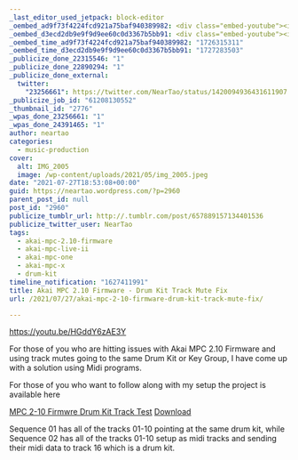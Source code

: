 ```yaml
---
_last_editor_used_jetpack: block-editor
_oembed_ad9f73f4224fcd921a75baf940389982: <div class="embed-youtube"><iframe title="Akai MPC 2.10 Firmware - Drum Kit Track Mute Fix" width="500" height="281" src="https://www.youtube.com/embed/HGddY6zAE3Y?feature=oembed" frameborder="0" allow="accelerometer; autoplay; clipboard-write; encrypted-media; gyroscope; picture-in-picture; web-share" referrerpolicy="strict-origin-when-cross-origin" allowfullscreen></iframe></div>
_oembed_d3ecd2db9e9f9d9ee60c0d3367b5bb91: <div class="embed-youtube"><iframe title="Akai MPC 2.10 Firmware - Drum Kit Track Mute Fix" width="750" height="422" src="https://www.youtube.com/embed/HGddY6zAE3Y?feature=oembed" frameborder="0" allow="accelerometer; autoplay; clipboard-write; encrypted-media; gyroscope; picture-in-picture; web-share" referrerpolicy="strict-origin-when-cross-origin" allowfullscreen></iframe></div>
_oembed_time_ad9f73f4224fcd921a75baf940389982: "1726315311"
_oembed_time_d3ecd2db9e9f9d9ee60c0d3367b5bb91: "1727283503"
_publicize_done_22315546: "1"
_publicize_done_22890294: "1"
_publicize_done_external:
  twitter:
    "23256661": https://twitter.com/NearTao/status/1420094936431611907
_publicize_job_id: "61208130552"
_thumbnail_id: "2776"
_wpas_done_23256661: "1"
_wpas_done_24391465: "1"
author: neartao
categories:
  - music-production
cover:
  alt: IMG_2005
  image: /wp-content/uploads/2021/05/img_2005.jpeg
date: "2021-07-27T18:53:08+00:00"
guid: https://neartao.wordpress.com/?p=2960
parent_post_id: null
post_id: "2960"
publicize_tumblr_url: http://.tumblr.com/post/657889157134401536
publicize_twitter_user: NearTao
tags:
  - akai-mpc-2.10-firmware
  - akai-mpc-live-ii
  - akai-mpc-one
  - akai-mpc-x
  - drum-kit
timeline_notification: "1627411991"
title: Akai MPC 2.10 Firmware - Drum Kit Track Mute Fix
url: /2021/07/27/akai-mpc-2-10-firmware-drum-kit-track-mute-fix/

---
```

https://youtu.be/HGddY6zAE3Y

For those of you who are hitting issues with Akai MPC 2.10 Firmware and using track mutes going to the same Drum Kit or Key Group, I have come up with a solution using Midi programs.

For those of you who want to follow along with my setup the project is available here  

[MPC 2-10 Firmwre Drum Kit Track Test](/wp-content/uploads/2021/07/mpc-2-10-firmwre-drum-kit-track-test.zip) [Download](/wp-content/uploads/2021/07/mpc-2-10-firmwre-drum-kit-track-test.zip)

Sequence 01 has all of the tracks 01-10 pointing at the same drum kit, while Sequence 02 has all of the tracks 01-10 setup as midi tracks and sending their midi data to track 16 which is a drum kit.
